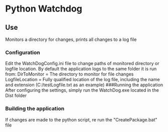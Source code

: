 # Python Watchdog
## Use
Monitors a directory for changes, prints all changes to a log file
### Configuration
Edit the WatchDogConfig.ini file to change paths of monitored directory or logfile location. By default the application logs to the same folder it is run from:
DirToMonitor = The directory to monitor for file changes
LogfileLocation = Fully qualified location of the log file, including the name and extension (C:/testLogfile.txt as an example)
###Running the application
After configuring the settings, simply run the WatchDog.exe located in the Dist folder
### Building the application
If changes are made to the python script, re run the "CreatePackage.bat" file
